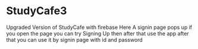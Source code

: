 # StudyCafe3
Upgraded Version of StudyCafe with firebase
Here A signin page pops up if you open the page you can try Signing Up then after that use the app after that you can use it by signin page with id and password
